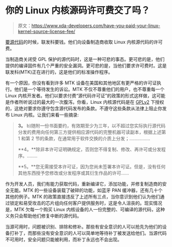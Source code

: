 # 你的 Linux 内核源码许可费交了吗？

> 原文：<https://www.xda-developers.com/have-you-paid-your-linux-kernel-source-license-fee/>

[要源代码](http://forum.xda-developers.com/showthread.php?t=2685911)的时候，联发科要钱。他们向设备制造商收取 Linux 内核源代码的许可费。

当制造商关闭受 GPL 保护的源代码时，这是一种可悲的事态。更可悲的是，他们提供的编译固件有几个严重的安全漏洞。更可悲的是，当他们要求许可费时。这是联发科(MTK)正在进行的，这是他们的标准操作程序。

有一个原因，你没有看到许多 MTK 设备在美国和其他地区有更严格的许可证执行。他们是一个等待发生的诉讼。MTK 不仅不尊重他们的用户，也不尊重每一个 Linux 内核开发者。他们以要求付费“源代码许可证”的政策的形式这样做，这可能是作者所听说过的最大的一次腹泻。你看，Linux 内核源代码是在 [GPLv2](http://www.gnu.org/licenses/gpl-2.0.html) 下授权的，这绝对要求你遵守包含源代码发布的条款。不遵守这些条款从法律上阻止你发布 Linux 内核。让我们来看一些摘录:

> **3。** b)随附一份书面要约，有效期至少为三年，以不超过您实际执行源代码分发的费用向任何第三方提供相应源代码的完整机器可读副本，根据上述第 1 和第 2 节的条款，在通常用于软件交换的介质上分发；................
> 
> **4。**除非本许可证明确规定，否则您不得复制、修改、再许可或分发程序。........
> 
> **5。**您无需接受本许可证，因为您尚未签署本许可证。但是，没有任何其他东西授予您修改或分发程序或其衍生作品的许可......

作为开发人员，我们有能力获取代码，重新编译它，添加功能，并修复制造商的安全无能。MTK 的一些设备装载了破碎的功能，如蓝牙 PAN 缓冲器，还有几十个其他的例子。MTK 的政策直接违反了上述所有三点，当你意识到他们认为他们通过锁定和易受攻击的芯片组向任何客户提供服务时，这是令人沮丧的。现实情况是，MTK 欠每一个购买 Linux 内核设备的人一份完整的、可编译的源代码，这种义务只会帮助他们修复中断的源代码。

当源可用时，问题被识别、排除和修补。那些有安全意识的人可以抢先为他们的设备打补丁，而那些没有安全意识的人可以简单地等待补丁被发送给他们。当源代码不可用时，安全问题只能被利用，而补丁永远也不会出现。